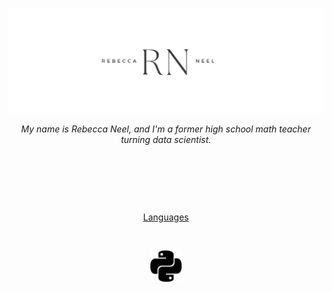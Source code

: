 <!--
**ran0027/ran0027** is a ✨ _special_ ✨ repository because its `README.md` (this file) appears on your GitHub profile.

Here are some ideas to get you started:

- 🔭 I’m currently working on ...
- 🌱 I’m currently learning ...
- 👯 I’m looking to collaborate on ...
- 🤔 I’m looking for help with ...
- 💬 Ask me about ...
- 📫 How to reach me: ...
- 😄 Pronouns: ...
- ⚡ Fun fact: ...
-->

!["Rebecca Neel header"](https://github.com/ran0027/ran0027/blob/main/White%20Minimalist%20Simple%20Aesthetic%20Name%20Twitter%20Header.png)

<p align="center">
  <i>My name is Rebecca Neel, and I'm a former high school math teacher turning data scientist.</i>
</p>

&nbsp;

&nbsp;

&nbsp;

<p align="center"><u>Languages</u></p>

&nbsp;

<div align="center"><img src="https://github.com/ran0027/ran0027/blob/main/python.svg" width="10%" height="10%"></img></div>
